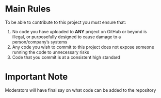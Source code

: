 # Main Rules
To be able to contribute to this project you must ensure that:
1. No code you have uploaded to **ANY** project on GitHub or beyond is illegal, or purposefully designed to cause damage to a person/company’s systems
2. Any code you wish to commit to this project does not expose someone running the code to unnecessary risks 
3. Code that you commit is at a consistent high standard 

# Important Note
Moderators will have final say on what code can be added to the repository 
